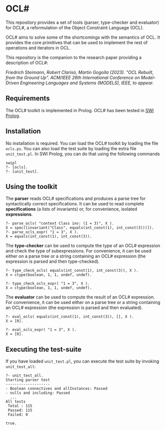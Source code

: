 # OCL#

This repository provides a set of tools (parser, type-checker and evaluator) for OCL#, a reformulation of the Object Constraint Language (OCL). 

OCL# aims to solve some of the shortcomings with the semantics of OCL. It provides the core primitives that can be used to implement the rest of  operations and iterators in OCL.

This repository is the companion to the research paper providing a description of OCL#:

*Friedrich Steimann, Robert Clarisó, Martin Gogolla (2023). "OCL Rebuilt, from the Ground Up". ACM/IEEE 26th International Conference on Model-Driven Engineering Languages and Systems (MODELS), IEEE, to appear.*

## Requirements

The OCL# toolkit is implemented in Prolog. OCL# has been tested in [SWI Prolog](https://www.swi-prolog.org/).
## Installation

No installation is required. You can load the OCL# toolkit by loading the file `ocls.ps`. You can also load the test suite by loading the extra file `unit_test.pl`. In SWI Prolog, you can do that using the following commands 

    swipl
    ?- [ocls].
    ?- [unit_test].

## Using the toolkit

The **parser** reads OCL# specifications and produces a parse tree for syntactically correct specifications. It can be used to read complete **specifications** (a lists of invariants) or, for convenience, isolated **expressions**. 

    ?- parse_ocls( "context Class inv: (1 = 3)", X ).
    X = spec([invariant("Class", equals(int_const(1), int_const(3)))]).
    ?- parse_ocls_expr( "1 = 3", X ). 
    X = equals(int_const(1), int_const(3)).

The **type-checker** can be used to compute the type of an OCL# expression and check the type of subexpressions. For convenience, it can be used either on a parse tree or a string containing an OCL# expression (the expression is parsed and then type-checked).

    ?- type_check_ocls( equals(int_const(1), int_const(3)), X ).
    X = ctype(boolean, 1, 1, undef, undef).

    ?- type_check_ocls_expr( "1 = 3", X ).
    X = ctype(boolean, 1, 1, undef, undef).

The **evaluator** can be used to compute the result of an OCL# expression. For convenience, it can be used either on a parse tree or a string containing an OCL# expression (the expression is parsed and then evaluated).

    ?- eval_ocls( equals(int_const(1), int_const(3)), [], X ).
    X = [0].

    ?- eval_ocls_expr( "1 = 3", X ).
    X = [0].

## Executing the test-suite

If you have loaded `unit_test.pl`, you can execute the test suite by invoking `unit_test_all`:

    ?- unit_test_all.
    Starting parser test
    --------------------
    - Boolean connectives and allInstances: Passed
    - nulls and including: Passed
      ...
    All tests
     Total : 115
     Passed: 115
     Failed: 0

    true.
